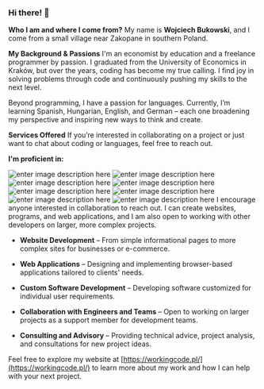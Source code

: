 ### Hi there! 👋
**Who I am and where I come from?**
My name is **Wojciech Bukowski**, and I come from a small village near Zakopane in southern Poland.

**My Background & Passions**
I'm an economist by education and a freelance programmer by passion. I graduated from the University of Economics in Kraków, but over the years, coding has become my true calling. I find joy in solving problems through code and continuously pushing my skills to the next level.

Beyond programming, I have a passion for languages. Currently, I’m learning Spanish, Hungarian, English, and German – each one broadening my perspective and inspiring new ways to think and create.

**Services Offered**
If you’re interested in collaborating on a project or just want to chat about coding or languages, feel free to reach out.

**I'm proficient in:**


![enter image description here](https://img.shields.io/badge/HTML5-E34F26.svg?style=for-the-badge&logo=HTML5&logoColor=white) ![enter image description here](https://img.shields.io/badge/JavaScript-F7DF1E.svg?style=for-the-badge&logo=JavaScript&logoColor=black) ![enter image description here](https://img.shields.io/badge/CSS3-1572B6.svg?style=for-the-badge&logo=CSS3&logoColor=white) ![enter image description here](https://img.shields.io/badge/PHP-777BB4.svg?style=for-the-badge&logo=PHP&logoColor=white) ![enter image description here](https://img.shields.io/badge/Bootstrap-7952B3.svg?style=for-the-badge&logo=Bootstrap&logoColor=white) ![enter image description here](https://img.shields.io/badge/React-61DAFB.svg?style=for-the-badge&logo=React&logoColor=black) ![enter image description here](https://img.shields.io/badge/Git-F05032.svg?style=for-the-badge&logo=Git&logoColor=white) ![enter image description here](https://img.shields.io/badge/WordPress-21759B.svg?style=for-the-badge&logo=WordPress&logoColor=white)
I encourage anyone interested in collaboration to reach out. I can create websites, programs, and web applications, and I am also open to working with other developers on larger, more complex projects.

-   **Website Development** – From simple informational pages to more complex sites for businesses or e-commerce.
    
-   **Web Applications** – Designing and implementing browser-based applications tailored to clients' needs.
    
-   **Custom Software Development** – Developing software customized for individual user requirements.
    
-   **Collaboration with Engineers and Teams** – Open to working on larger projects as a support member for development teams.
    
-   **Consulting and Advisory** – Providing technical advice, project analysis, and consultations for new project ideas.

Feel free to explore my website at [https://workingcode.pl/](https://workingcode.pl/) to learn more about my work and how I can help with your next project.

